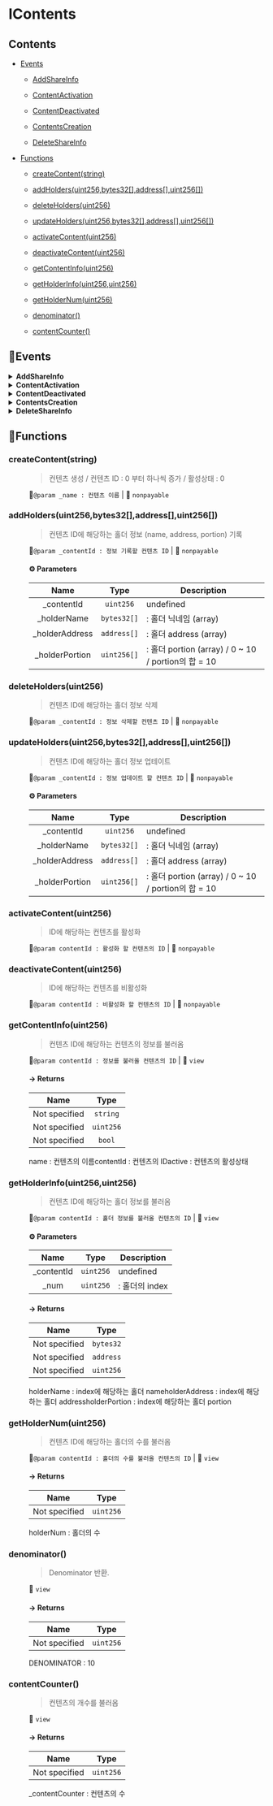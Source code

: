 # <span id="IContents"></span> IContents
> 





## Contents


- [Events](#IContents--Events)


  - [AddShareInfo](#IContents--event--AddShareInfo)


  - [ContentActivation](#IContents--event--ContentActivation)


  - [ContentDeactivated](#IContents--event--ContentDeactivated)


  - [ContentsCreation](#IContents--event--ContentsCreation)


  - [DeleteShareInfo](#IContents--event--DeleteShareInfo)



- [Functions](#IContents--Functions)


  - [createContent(string)](#IContents--function--createContent(string))


  - [addHolders(uint256,bytes32[],address[],uint256[])](#IContents--function--addHolders(uint256,bytes32[],address[],uint256[]))


  - [deleteHolders(uint256)](#IContents--function--deleteHolders(uint256))


  - [updateHolders(uint256,bytes32[],address[],uint256[])](#IContents--function--updateHolders(uint256,bytes32[],address[],uint256[]))


  - [activateContent(uint256)](#IContents--function--activateContent(uint256))


  - [deactivateContent(uint256)](#IContents--function--deactivateContent(uint256))


  - [getContentInfo(uint256)](#IContents--function--getContentInfo(uint256))


  - [getHolderInfo(uint256,uint256)](#IContents--function--getHolderInfo(uint256,uint256))


  - [getHolderNum(uint256)](#IContents--function--getHolderNum(uint256))


  - [denominator()](#IContents--function--denominator())


  - [contentCounter()](#IContents--function--contentCounter())



## 🦄Events <a name="IContents--Events"></a>


<details><summary><strong>AddShareInfo <a name="IContents--event--AddShareInfo"></a></strong></summary>
<p>

| Name | Indexed | Type |
|:-:|:-:|:-:|
| contentId | `true` | `uint256` |
| nickName | `false` | `bytes32[]` |
| holderAddress | `false` | `address[]` |
| holderPortion | `false` | `uint256[]` |

</p>

</details>


<details><summary><strong>ContentActivation <a name="IContents--event--ContentActivation"></a></strong></summary>
<p>

| Name | Indexed | Type |
|:-:|:-:|:-:|
| contentId | `true` | `uint256` |

</p>

</details>


<details><summary><strong>ContentDeactivated <a name="IContents--event--ContentDeactivated"></a></strong></summary>
<p>

| Name | Indexed | Type |
|:-:|:-:|:-:|
| contentId | `true` | `uint256` |

</p>

</details>


<details><summary><strong>ContentsCreation <a name="IContents--event--ContentsCreation"></a></strong></summary>
<p>

| Name | Indexed | Type |
|:-:|:-:|:-:|
| name | `false` | `string` |
| contentId | `true` | `uint256` |

</p>

</details>


<details><summary><strong>DeleteShareInfo <a name="IContents--event--DeleteShareInfo"></a></strong></summary>
<p>

| Name | Indexed | Type |
|:-:|:-:|:-:|
| contentId | `true` | `uint256` |

</p>

</details>



## 🚀Functions <a name="IContents--Functions"></a>
<dl>
<dt> <h3> createContent(string) <a name="IContents--function--createContent(string)"></a> </h3> </dt>
<dd>

>컨텐츠 생성 / 컨텐츠 ID : 0 부터 하나씩 증가 / 활성상태 : 0

🔨`@param _name : 컨텐츠 이름` |  👀 `nonpayable`


</dd>
<dt> <h3> addHolders(uint256,bytes32[],address[],uint256[]) <a name="IContents--function--addHolders(uint256,bytes32[],address[],uint256[])"></a> </h3> </dt>
<dd>

>컨텐츠 ID에 해당하는 홀더 정보 (name, address, portion) 기록

🔨`@param _contentId : 정보 기록할 컨텐츠 ID` |  👀 `nonpayable`

#### ⚙️ Parameters

| Name | Type | Description |
|:-:|:-:| - |
| _contentId | `uint256` | undefined |
| _holderName | `bytes32[]` | : 홀더 닉네임 (array) |
| _holderAddress | `address[]` | : 홀더 address (array) |
| _holderPortion | `uint256[]` | : 홀더 portion (array) / 0 ~ 10 / portion의 합 = 10 |



</dd>
<dt> <h3> deleteHolders(uint256) <a name="IContents--function--deleteHolders(uint256)"></a> </h3> </dt>
<dd>

>컨텐츠 ID에 해당하는 홀더 정보 삭제

🔨`@param _contentId : 정보 삭제할 컨텐츠 ID` |  👀 `nonpayable`


</dd>
<dt> <h3> updateHolders(uint256,bytes32[],address[],uint256[]) <a name="IContents--function--updateHolders(uint256,bytes32[],address[],uint256[])"></a> </h3> </dt>
<dd>

>컨텐츠 ID에 해당하는 홀더 정보 업테이트

🔨`@param _contentId : 정보 업데이트 할 컨텐츠 ID` |  👀 `nonpayable`

#### ⚙️ Parameters

| Name | Type | Description |
|:-:|:-:| - |
| _contentId | `uint256` | undefined |
| _holderName | `bytes32[]` | : 홀더 닉네임 (array) |
| _holderAddress | `address[]` | : 홀더 address (array) |
| _holderPortion | `uint256[]` | : 홀더 portion (array) / 0 ~ 10 / portion의 합 = 10 |



</dd>
<dt> <h3> activateContent(uint256) <a name="IContents--function--activateContent(uint256)"></a> </h3> </dt>
<dd>

>ID에 해당하는 컨텐츠를 활성화

🔨`@param contentId : 활성화 할 컨텐츠의 ID` |  👀 `nonpayable`


</dd>
<dt> <h3> deactivateContent(uint256) <a name="IContents--function--deactivateContent(uint256)"></a> </h3> </dt>
<dd>

>ID에 해당하는 컨텐츠를 비활성화

🔨`@param contentId : 비활성화 할 컨텐츠의 ID` |  👀 `nonpayable`


</dd>
<dt> <h3> getContentInfo(uint256) <a name="IContents--function--getContentInfo(uint256)"></a> </h3> </dt>
<dd>

>컨텐츠 ID에 해당하는 컨텐츠의 정보를 불러옴

🔨`@param contentId : 정보를 불러올 컨텐츠의 ID` |  👀 `view`

#### → Returns
| Name | Type |
|:-:|:-:|
|  Not specified  | `string` |
|  Not specified  | `uint256` |
|  Not specified  | `bool` |

name : 컨텐츠의 이름contentId : 컨텐츠의 IDactive : 컨텐츠의 활성상태

</dd>
<dt> <h3> getHolderInfo(uint256,uint256) <a name="IContents--function--getHolderInfo(uint256,uint256)"></a> </h3> </dt>
<dd>

>컨텐츠 ID에 해당하는 홀더 정보를 불러옴

🔨`@param contentId : 홀더 정보를 불러올 컨텐츠의 ID` |  👀 `view`

#### ⚙️ Parameters

| Name | Type | Description |
|:-:|:-:| - |
| _contentId | `uint256` | undefined |
| _num | `uint256` | : 홀더의 index |


#### → Returns
| Name | Type |
|:-:|:-:|
|  Not specified  | `bytes32` |
|  Not specified  | `address` |
|  Not specified  | `uint256` |

holderName : index에 해당하는 홀더 nameholderAddress : index에 해당하는 홀더 addressholderPortion : index에 해당하는 홀더 portion

</dd>
<dt> <h3> getHolderNum(uint256) <a name="IContents--function--getHolderNum(uint256)"></a> </h3> </dt>
<dd>

>컨텐츠 ID에 해당하는 홀더의 수를 불러옴

🔨`@param contentId : 홀더의 수를 불러올 컨텐츠의 ID` |  👀 `view`

#### → Returns
| Name | Type |
|:-:|:-:|
|  Not specified  | `uint256` |

holderNum : 홀더의 수

</dd>
<dt> <h3> denominator() <a name="IContents--function--denominator()"></a> </h3> </dt>
<dd>

>Denominator 반환.

 👀 `view`

#### → Returns
| Name | Type |
|:-:|:-:|
|  Not specified  | `uint256` |

DENOMINATOR : 10

</dd>
<dt> <h3> contentCounter() <a name="IContents--function--contentCounter()"></a> </h3> </dt>
<dd>

>컨텐츠의 개수를 불러옴

 👀 `view`

#### → Returns
| Name | Type |
|:-:|:-:|
|  Not specified  | `uint256` |

_contentCounter : 컨텐츠의  수

</dd>
</dl>
